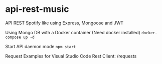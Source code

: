 # api-rest-music
API REST Spotify like using Express, Mongoose and JWT

Using Mongo DB with a Docker container (Need docker installed)
`docker-compose up -d`

Start API daemon mode
`npm start`

Request Examples for Visual Studio Code Rest Client: /requests